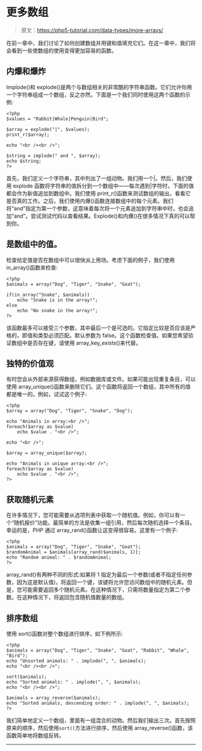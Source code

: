 # 更多数组

> 原文：<https://php5-tutorial.com/data-types/more-arrays/>

在前一章中，我们讨论了如何创建数组并用键和值填充它们。在这一章中，我们将会看到一些使数组的使用变得更加容易的函数。

## 内爆和爆炸

Implode()和 explode()是两个与数组相关的非常酷的字符串函数。它们允许你用一个字符串组成一个数组，反之亦然。下面是一个我们同时使用这两个函数的示例:

```
<?php
$values = "Rabbit|Whale|Penguin|Bird";

$array = explode("|", $values);
print_r($array);

echo "<br /><br />";

$string = implode(" and ", $array);
echo $string;
?>
```

首先，我们定义一个字符串，其中列出了一组动物。我们用一个|。然后，我们使用 explode 函数将字符串的值拆分到一个数组中——每次遇到|字符时，下面的值都会作为新值追加到数组中。我们使用 print_r()函数来测试数组的输出，看看它是否真的工作。之后，我们使用内爆()函数连接数组中的每个元素。我们将“and”指定为第一个参数，这意味着每次将一个元素追加到字符串中时，也会追加“and”。尝试测试代码以查看结果。Explode()和内爆()在很多情况下真的可以帮到你。

## 是数组中的值。

<input type="hidden" name="IL_IN_ARTICLE">

检查给定值是否在数组中可以很快派上用场。考虑下面的例子，我们使用 in_array()函数来检查:

```
<?php
$animals = array("Dog", "Tiger", "Snake", "Goat");

if(in_array("Snake", $animals))
    echo "Snake is in the array!";
else
    echo "No snake in the array!";
?>
```

该函数最多可以接受三个参数，其中最后一个是可选的。它指定比较是否应该是严格的，即值和类型必须匹配。默认参数为 false。这个函数检查值。如果您希望验证数组中是否存在键，请使用 array_key_exists()来代替。

## 独特的价值观

有时您会从外部来源获得数组，例如数据库或文件。如果可能出现重复条目，可以使用 array_unique()函数来删除它们。这个函数将返回一个数组，其中所有的值都是唯一的。例如，试试这个例子:

```
<?php
$array = array("Dog", "Tiger", "Snake", "Dog");

echo "Animals in array:<br />";
foreach($array as $value)
    echo $value . "<br />";

echo "<br />";

$array = array_unique($array);

echo "Animals in unique array:<br />";
foreach($array as $value)
    echo $value . "<br />";
?>
```

## 获取随机元素

在许多情况下，您可能需要从选项列表中获取一个随机值。例如，你可以有一个“随机报价”功能。最简单的方法是收集一组引用，然后每次随机选择一个条目。幸运的是，PHP 通过 array_rand()函数让这变得很容易。这里有一个例子:

```
<?php
$animals = array("Dog", "Tiger", "Snake", "Goat");
$randomAnimal = $animals[array_rand($animals, 1)];
echo "Random animal: " . $randomAnimal;
?>
```

array_rand()有两种不同的形式:如果将 1 指定为最后一个参数(或者不指定任何参数，因为这是默认值)，将返回一个键，该键将允许您访问数组中的随机元素。但是，您可能需要返回多个随机元素。在这种情况下，只需将数量指定为第二个参数。在这种情况下，将返回包含随机值数量的数组。

## 排序数组

使用 sort()函数对整个数组进行排序，如下例所示:

```
<?php
$animals = array("Dog", "Tiger", "Snake", "Goat", "Rabbit", "Whale", "Bird");
echo "Unsorted animals: " . implode(", ", $animals);
echo "<br /><br />";

sort($animals);
echo "Sorted animals: " . implode(", ", $animals);
echo "<br /><br />";

$animals = array_reverse($animals);
echo "Sorted animals, descending order: " . implode(", ", $animals);
?>
```

我们简单地定义一个数组，里面有一组混合的动物。然后我们输出三次。首先按照原来的顺序，然后使用`sort()`方法进行排序，然后使用 array_reverse()函数，该函数简单地将数组反转。

* * *